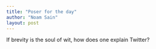 ```yaml
---
title: "Poser for the day"
author: "Noam Sain"
layout: post
---
```


If brevity is the soul of wit, how does one explain Twitter?